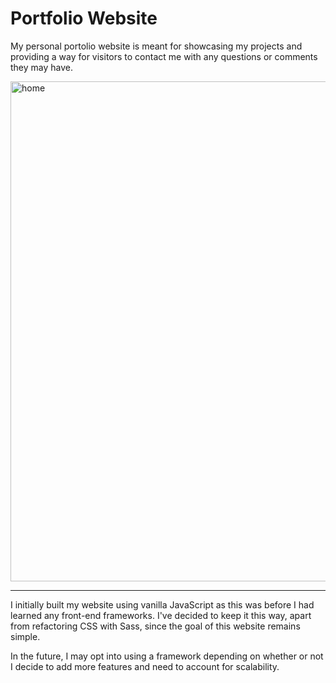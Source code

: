 # Portfolio Website

My personal portolio website is meant for showcasing my projects and providing a way for visitors to contact me with any questions or comments they may have.

<img src="https://user-images.githubusercontent.com/43523243/145693191-c3d91c36-b8fc-4798-b10e-fb4a58272436.png" alt="home" width="800">

---

I initially built my website using vanilla JavaScript as this was before I had learned any front-end frameworks. I've decided to keep it this way, apart from refactoring CSS with Sass, since the goal of this website remains simple.

In the future, I may opt into using a framework depending on whether or not I decide to add more features and need to account for scalability.
